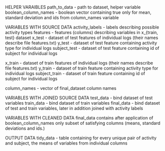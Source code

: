 ﻿HELPER VARAIBLES
path_to_data - path to dataset, helper variable
boolean_column_names - boolean vector containing true only for mean, standard deviation and ids from column_names variable

VARIABLES WITH SOURCE DATA
activity_labels - labels describing possible activity types
features - features (columns) describing variables in x_{train, test} dataset
x_test - dataset of test features of individual logs (their names describe file features.txt)
y_test - dataset of test feature containing activity type for individual logs
subject_test - dataset of test feature containing id of subject for individual logs

x_train - dataset of train features of individual logs (their names describe file features.txt)
y_train - dataset of train feature containing activity type for individual logs
subject_train - dataset of train feature containing id of subject for individual logs

column_names - vector of final_dataset column names

VARIABLES WITH JOINED SOURCE DATA
test_data - bind dataset of test variables
train_data - bind dataset of train variables
final_data - bind dataset of test and train variables, later in addition joined with activity labels

VARIABLES WITH CLEANED DATA
final_data contains after application of boolean_column_names only subset of satisfying columns (means, standard deviations and ids.)

OUTPUT DATA
tidy_data - table containing for every unique pair of activity and subject, the means of variables from individual columns
